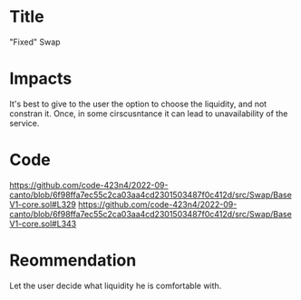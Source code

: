 # Title
"Fixed" Swap

# Impacts
It's best to give to the user the option to choose the liquidity, and not constran it. Once, in some cirscusntance it can lead to unavailability of the service.

# Code
https://github.com/code-423n4/2022-09-canto/blob/6f98ffa7ec55c2ca03aa4cd2301503487f0c412d/src/Swap/BaseV1-core.sol#L329
https://github.com/code-423n4/2022-09-canto/blob/6f98ffa7ec55c2ca03aa4cd2301503487f0c412d/src/Swap/BaseV1-core.sol#L343

# Reommendation
Let the user decide what liquidity he is comfortable with.
